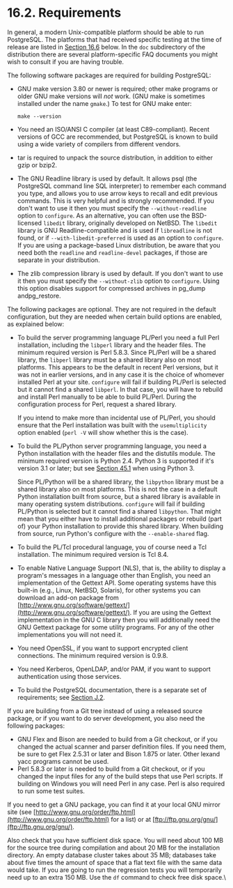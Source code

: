 # 16.2. Requirements

In general, a modern Unix-compatible platform should be able to run PostgreSQL. The platforms that had received specific testing at the time of release are listed in [Section 16.6](https://www.postgresql.org/docs/10/static/supported-platforms.html) below. In the `doc` subdirectory of the distribution there are several platform-specific FAQ documents you might wish to consult if you are having trouble.

The following software packages are required for building PostgreSQL:

*   GNU make version 3.80 or newer is required; other make programs or older GNU make versions will _not_ work. (GNU make is sometimes installed under the name `gmake`.) To test for GNU make enter:

    ```
    make --version
    ```
* You need an ISO/ANSI C compiler (at least C89-compliant). Recent versions of GCC are recommended, but PostgreSQL is known to build using a wide variety of compilers from different vendors.
* tar is required to unpack the source distribution, in addition to either gzip or bzip2.
* The GNU Readline library is used by default. It allows psql (the PostgreSQL command line SQL interpreter) to remember each command you type, and allows you to use arrow keys to recall and edit previous commands. This is very helpful and is strongly recommended. If you don't want to use it then you must specify the `--without-readline` option to `configure`. As an alternative, you can often use the BSD-licensed `libedit` library, originally developed on NetBSD. The `libedit` library is GNU Readline-compatible and is used if `libreadline` is not found, or if `--with-libedit-preferred` is used as an option to `configure`. If you are using a package-based Linux distribution, be aware that you need both the `readline` and `readline-devel` packages, if those are separate in your distribution.
* The zlib compression library is used by default. If you don't want to use it then you must specify the `--without-zlib` option to `configure`. Using this option disables support for compressed archives in pg\_dump andpg\_restore.

The following packages are optional. They are not required in the default configuration, but they are needed when certain build options are enabled, as explained below:

*   To build the server programming language PL/Perl you need a full Perl installation, including the `libperl` library and the header files. The minimum required version is Perl 5.8.3. Since PL/Perl will be a shared library, the `libperl` library must be a shared library also on most platforms. This appears to be the default in recent Perl versions, but it was not in earlier versions, and in any case it is the choice of whomever installed Perl at your site. `configure` will fail if building PL/Perl is selected but it cannot find a shared `libperl`. In that case, you will have to rebuild and install Perl manually to be able to build PL/Perl. During the configuration process for Perl, request a shared library.

    If you intend to make more than incidental use of PL/Perl, you should ensure that the Perl installation was built with the `usemultiplicity` option enabled (`perl -V` will show whether this is the case).
*   To build the PL/Python server programming language, you need a Python installation with the header files and the distutils module. The minimum required version is Python 2.4. Python 3 is supported if it's version 3.1 or later; but see [Section 45.1](https://www.postgresql.org/docs/10/static/plpython-python23.html) when using Python 3.

    Since PL/Python will be a shared library, the `libpython` library must be a shared library also on most platforms. This is not the case in a default Python installation built from source, but a shared library is available in many operating system distributions. `configure` will fail if building PL/Python is selected but it cannot find a shared `libpython`. That might mean that you either have to install additional packages or rebuild (part of) your Python installation to provide this shared library. When building from source, run Python's configure with the `--enable-shared` flag.
* To build the PL/Tcl procedural language, you of course need a Tcl installation. The minimum required version is Tcl 8.4.
* To enable Native Language Support (NLS), that is, the ability to display a program's messages in a language other than English, you need an implementation of the Gettext API. Some operating systems have this built-in (e.g., Linux, NetBSD, Solaris), for other systems you can download an add-on package from [http://www.gnu.org/software/gettext/](http://www.gnu.org/software/gettext/). If you are using the Gettext implementation in the GNU C library then you will additionally need the GNU Gettext package for some utility programs. For any of the other implementations you will not need it.
* You need OpenSSL, if you want to support encrypted client connections. The minimum required version is 0.9.8.
* You need Kerberos, OpenLDAP, and/or PAM, if you want to support authentication using those services.
* To build the PostgreSQL documentation, there is a separate set of requirements; see [Section J.2](https://www.postgresql.org/docs/10/static/docguide-toolsets.html).

If you are building from a Git tree instead of using a released source package, or if you want to do server development, you also need the following packages:

* GNU Flex and Bison are needed to build from a Git checkout, or if you changed the actual scanner and parser definition files. If you need them, be sure to get Flex 2.5.31 or later and Bison 1.875 or later. Other lexand yacc programs cannot be used.
* Perl 5.8.3 or later is needed to build from a Git checkout, or if you changed the input files for any of the build steps that use Perl scripts. If building on Windows you will need Perl in any case. Perl is also required to run some test suites.

If you need to get a GNU package, you can find it at your local GNU mirror site (see [http://www.gnu.org/order/ftp.html](http://www.gnu.org/order/ftp.html) for a list) or at [ftp://ftp.gnu.org/gnu/](ftp://ftp.gnu.org/gnu/).

Also check that you have sufficient disk space. You will need about 100 MB for the source tree during compilation and about 20 MB for the installation directory. An empty database cluster takes about 35 MB; databases take about five times the amount of space that a flat text file with the same data would take. If you are going to run the regression tests you will temporarily need up to an extra 150 MB. Use the `df` command to check free disk space.\
